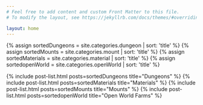 ```yaml
---
# Feel free to add content and custom Front Matter to this file.
# To modify the layout, see https://jekyllrb.com/docs/themes/#overriding-theme-defaults

layout: home
---
```

  {% assign sortedDungeons = site.categories.dungeon | sort: 'title' %}
  {% assign sortedMounts = site.categories.mount | sort: 'title' %}
  {% assign sortedMaterials = site.categories.material | sort: 'title' %}
  {% assign sortedopenWorld = site.categories.openWorld | sort: 'title' %}

  {% include post-list.html posts=sortedDungeons title="Dungeons" %}
  {% include post-list.html posts=sortedMaterials title="Materials" %}
  {% include post-list.html posts=sortedMounts title="Mounts" %}
  {% include post-list.html posts=sortedopenWorld title="Open World Farms" %}
  